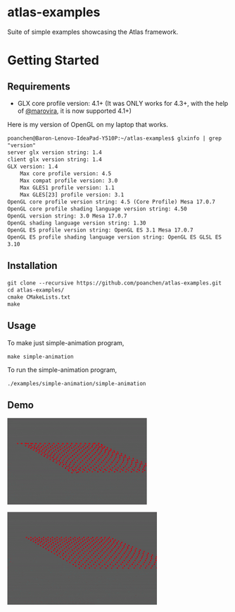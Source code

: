 # atlas-examples
Suite of simple examples showcasing the Atlas framework.

# Getting Started

## Requirements
- GLX core profile version: 4.1+ (It was ONLY works for 4.3+, with the help of [@marovira](https://github.com/marovira), it is now supported 4.1+)

Here is my version of OpenGL on my laptop that works.
```
poanchen@Baron-Lenovo-IdeaPad-Y510P:~/atlas-examples$ glxinfo | grep "version"
server glx version string: 1.4
client glx version string: 1.4
GLX version: 1.4
    Max core profile version: 4.5
    Max compat profile version: 3.0
    Max GLES1 profile version: 1.1
    Max GLES[23] profile version: 3.1
OpenGL core profile version string: 4.5 (Core Profile) Mesa 17.0.7
OpenGL core profile shading language version string: 4.50
OpenGL version string: 3.0 Mesa 17.0.7
OpenGL shading language version string: 1.30
OpenGL ES profile version string: OpenGL ES 3.1 Mesa 17.0.7
OpenGL ES profile shading language version string: OpenGL ES GLSL ES 3.10
```

## Installation

```
git clone --recursive https://github.com/poanchen/atlas-examples.git
cd atlas-examples/
cmake CMakeLists.txt
make
```

## Usage

To make just simple-animation program,
```
make simple-animation
```

To run the simple-animation program,
```
./examples/simple-animation/simple-animation
```

## Demo
![Loading the first image](demo.gif)


![Loading the second image](demo1.gif)
